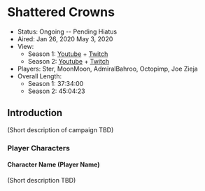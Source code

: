 # Shattered Crowns

* Status: Ongoing -- Pending Hiatus
* Aired: Jan 26, 2020	May 3, 2020
* View:
  * Season 1: [Youtube](https://www.youtube.com/watch?v=SuCvkLMjUA4&list=PLfASEnzB7i1b-i29Xav4KJu4GOmUafCMC) + [Twitch](https://www.twitch.tv/collections/yk5WAech8BXK9g)
  * Season 2: [Youtube](https://www.youtube.com/watch?v=1aNQdfrOV4c&list=PLfASEnzB7i1YuKrjDgAZ6F67FKxNY322g) + [Twitch](https://www.twitch.tv/videos/631347559?collection=yk5WAech8BXK9g)
* Players: Ster, MoonMoon, AdmiralBahroo, Octopimp, Joe Zieja
* Overall Length:
  * Season 1: 37:34:00
  * Season 2: 45:04:23

## Introduction

(Short description of campaign TBD)

### Player Characters

#### Character Name (Player Name)

(Short description TBD)
